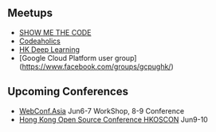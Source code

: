 ## Meetups
- [SHOW ME THE CODE](https://www.facebook.com/groups/1122128014540022/)
- [Codeaholics](https://www.facebook.com/codeaholics/)
- [HK Deep Learning](https://www.facebook.com/groups/170776840085989/)
- [Google Cloud Platform user group] (https://www.facebook.com/groups/gcpughk/)

## Upcoming Conferences
- [WebConf.Asia](https://www.webconf.asia/) Jun6-7 WorkShop, 8-9 Conference
- [Hong Kong Open Source Conference HKOSCON](https://hkoscon.org/2018/) Jun9-10
